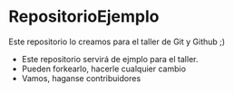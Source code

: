 # RepositorioEjemplo
Este repositorio lo creamos para el taller de Git y Github ;)

- Este repositorio servirá de ejmplo para el taller.
- Pueden forkearlo, hacerle cualquier cambio
- Vamos, haganse contribuidores